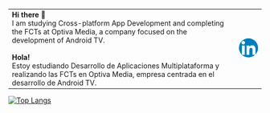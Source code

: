 | | |
|---|---|
| <strong>Hi there 👋</strong> <br> I am studying Cross-platform App Development and completing the FCTs at Optiva Media, a company focused on the development of Android TV. <br><br> <strong>Hola!</strong> <br> Estoy estudiando Desarrollo de Aplicaciones Multiplataforma y realizando las FCTs en Optiva Media, empresa centrada en el desarrollo de Android TV. | <a href="https://www.linkedin.com/in/davidroldanoteo/"><img src="logo_linkedin.png" alt="My Linkdn profile" width="100px" style="border-radius:50%;"></a> |

[![Top Langs](https://github-readme-stats.vercel.app/api/top-langs/?username=roldanoteodavid)](https://github.com/roldanoteodavid)

<!--
**roldanoteodavid/roldanoteodavid** is a ✨ _special_ ✨ repository because its `README.md` (this file) appears on your GitHub profile.

Here are some ideas to get you started:

- 🔭 I’m currently working on ...
- 🌱 I’m currently learning ...
- 👯 I’m looking to collaborate on ...
- 🤔 I’m looking for help with ...
- 💬 Ask me about ...
- 📫 How to reach me: ...
- 😄 Pronouns: ...
- ⚡ Fun fact: ...
-->
